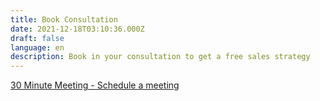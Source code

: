 ```yaml
---
title: Book Consultation
date: 2021-12-18T03:10:36.000Z
draft: false
language: en
description: Book in your consultation to get a free sales strategy
---
```



<!-- @format -->
<!-- Calendly inline widget begin -->
<!-- Calendly inline widget begin -->
<script type="text/javascript" async src="https://static.zcal.co/embed/v1/embed.js"></script>
<div class="zcal-inline-widget"><a href="https://zcal.co/i/4qUNmrzS">30 Minute Meeting - Schedule a meeting</a></div>
<!-- Calendly inline widget end -->
<!-- Calendly inline widget end -->
